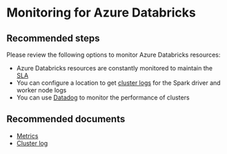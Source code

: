<properties
	pageTitle="Monitoring for Azure Databricks"
	description="Monitoring for Azure Databricks"
	service="microsoft.databricks"
	resource="workspaces"
	authors="deeptivu"
	ms.author="deeptivu"
	displayOrder="7"
	selfHelpType="resource"
	supportTopicIds="32677688, 32677715"
	resourceTags=""
	productPesIds="16432"
	cloudEnvironments="public"
	articleId="1f8cd371-4c28-42a4-bf5b-220002df39b3"
/>

# Monitoring for Azure Databricks

## **Recommended steps**

Please review the following options to monitor Azure Databricks resources:

* Azure Databricks resources are constantly monitored to maintain the [SLA](https://azure.microsoft.com/support/legal/sla/databricks/v1_0/)
* You can configure a location to get [cluster logs](https://docs.azuredatabricks.net/user-guide/clusters/log-delivery.html) for the Spark driver and worker node logs
* You can use [Datadog](https://docs.azuredatabricks.net/user-guide/clusters/metrics.html#datadog-metrics) to monitor the performance of clusters

## **Recommended documents**

* [Metrics](https://docs.azuredatabricks.net/user-guide/clusters/metrics.html#datadog-metrics)
* [Cluster log](https://docs.azuredatabricks.net/user-guide/clusters/log-delivery.html#id1)

